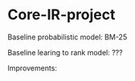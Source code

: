 # Core-IR-project
Baseline probabilistic model: BM-25

Baseline learing to rank model: ???

Improvements: